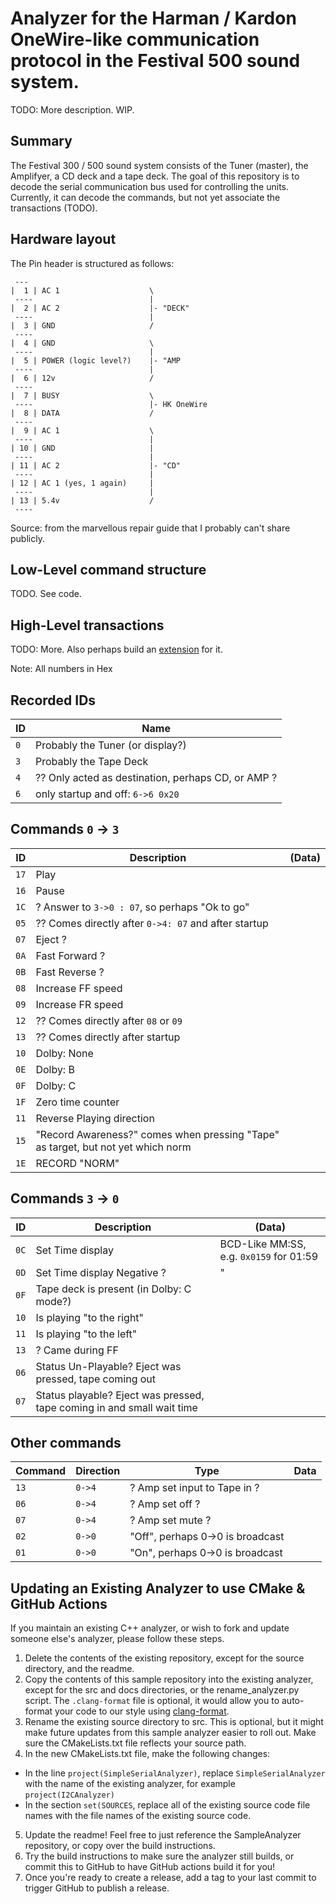 # Analyzer for the Harman / Kardon OneWire-like communication protocol in the Festival 500 sound system.

TODO: More description. WIP.

## Summary

The Festival 300 / 500 sound system consists of the Tuner (master), the Amplifyer, a CD deck and a tape deck.
The goal of this repository is to decode the serial communication bus used for controlling the units.
Currently, it can decode the commands, but not yet associate the transactions (TODO).

## Hardware layout

The Pin header is structured as follows:
```
 ---
|  1 | AC 1                    \
 ----                          |
|  2 | AC 2                    |- "DECK"
 ----                          |
|  3 | GND                     /
 ----
|  4 | GND                     \
 ----                          |
|  5 | POWER (logic level?)    |- "AMP
 ----                          |
|  6 | 12v                     /
 ----
|  7 | BUSY                    \
 ----                          |- HK OneWire
|  8 | DATA                    /
 ----
|  9 | AC 1                    \
 ----                          |
| 10 | GND                     |
 ----                          |
| 11 | AC 2                    |- "CD"
 ----                          |
| 12 | AC 1 (yes, 1 again)     |
 ----                          |
| 13 | 5.4v                    /
 ----
```
Source: from the marvellous repair guide that I probably can't share publicly.

## Low-Level command structure

TODO. See code.

## High-Level transactions

TODO: More. Also perhaps build an [extension](https://support.saleae.com/extensions/high-level-analyzer-extensions) for it.

Note: All numbers in Hex

Recorded IDs
----

|  ID  | Name  |
| ---- | ----- |
| `0`| Probably the Tuner (or display?) |
| `3`| Probably the Tape Deck |
| `4`| ?? Only acted as destination, perhaps CD, or AMP ?|
| `6`| only startup and off: `6->6 0x20` |

Commands `0` -> `3`
----

|  ID  | Description | (Data)
| ---- | ----------- | ------
| `17` | Play |
| `16` | Pause |
| `1C` | ? Answer to `3->0 : 07`, so perhaps "Ok to go"
| `05` | ?? Comes directly after `0->4: 07` and after startup| 
| `07` | Eject ? |
| `0A` | Fast Forward ? |
| `0B` | Fast Reverse ? |
| `08` | Increase FF speed |
| `09` | Increase FR speed |
| `12` | ?? Comes directly after `08` or `09` |
| `13` | ?? Comes directly after startup
| `10` | Dolby: None |
| `0E` | Dolby: B |
| `0F` | Dolby: C |
| `1F` | Zero time counter
| `11` | Reverse Playing direction
| `15` | "Record Awareness?" comes when pressing "Tape" as target, but not yet which norm
| `1E` | RECORD "NORM"

Commands `3` -> `0`
----

|  ID  | Description | (Data)
| ---- | ----------- | ------
| `0C` | Set Time display | BCD-Like MM:SS, e.g. `0x0159` for 01:59 |
| `0D` | Set Time display Negative ? | " |
| `0F` | Tape deck is present (in Dolby: C mode?) |
| `10` | Is playing "to the right" |
| `11` | Is playing "to the left" |
| `13` | ? Came during FF  |
| `06` | Status Un-Playable? Eject was pressed, tape coming out
| `07` | Status    playable? Eject was pressed, tape coming in and small wait time

Other commands
----

| Command | Direction | Type | Data |
| ------- | --------- | ---- | ---- |
|   `13`  |  `0->4`   | ? Amp set input to Tape in ?
|   `06`  |  `0->4`   | ? Amp set off ?
|   `07`  |  `0->4`   | ? Amp set mute ?
|   `02`  |  `0->0`   | "Off", perhaps 0->0 is broadcast
|   `01`  |  `0->0`   | "On", perhaps 0->0 is broadcast



## Updating an Existing Analyzer to use CMake & GitHub Actions

If you maintain an existing C++ analyzer, or wish to fork and update someone else's analyzer, please follow these steps.

1. Delete the contents of the existing repository, except for the source directory, and the readme.
2. Copy the contents of this sample repository into the existing analyzer, except for the src and docs directories, or the rename_analyzer.py script. The `.clang-format` file is optional, it would allow you to auto-format your code to our style using [clang-format](https://clang.llvm.org/docs/ClangFormat.html).
3. Rename the existing source directory to src. This is optional, but it might make future updates from this sample analyzer easier to roll out. Make sure the CMakeLists.txt file reflects your source path.
4. In the new CMakeLists.txt file, make the following changes:

- In the line `project(SimpleSerialAnalyzer)`, replace `SimpleSerialAnalyzer` with the name of the existing analyzer, for example `project(I2CAnalyzer)`
- In the section `set(SOURCES`, replace all of the existing source code file names with the file names of the existing source code.

5. Update the readme! Feel free to just reference the SampleAnalyzer repository, or copy over the build instructions.
6. Try the build instructions to make sure the analyzer still builds, or commit this to GitHub to have GitHub actions build it for you!
7. Once you're ready to create a release, add a tag to your last commit to trigger GitHub to publish a release.
